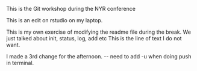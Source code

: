 This is the Git workshop during the NYR conference

This is an edit on rstudio on my laptop. 

This is my own exercise of modifying the readme file during the break.
We just talked about init, status, log, add etc
This is the line of text I do not want. 

I made a 3rd change for the afternoon. -- need to add -u when doing push in terminal. 


